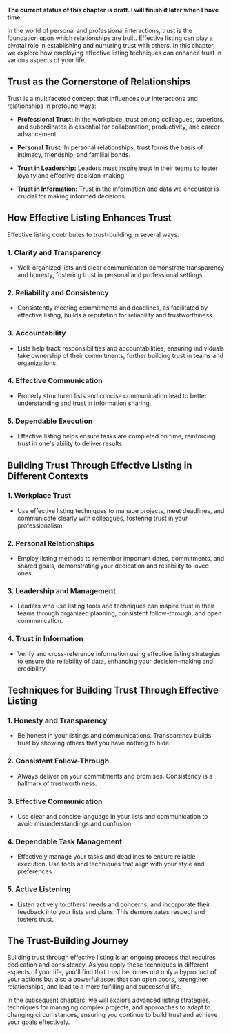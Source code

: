 **The current status of this chapter is draft. I will finish it later when I have time**

In the world of personal and professional interactions, trust is the foundation upon which relationships are built. Effective listing can play a pivotal role in establishing and nurturing trust with others. In this chapter, we explore how employing effective listing techniques can enhance trust in various aspects of your life.

Trust as the Cornerstone of Relationships
-----------------------------------------

Trust is a multifaceted concept that influences our interactions and relationships in profound ways:

* **Professional Trust:** In the workplace, trust among colleagues, superiors, and subordinates is essential for collaboration, productivity, and career advancement.

* **Personal Trust:** In personal relationships, trust forms the basis of intimacy, friendship, and familial bonds.

* **Trust in Leadership:** Leaders must inspire trust in their teams to foster loyalty and effective decision-making.

* **Trust in Information:** Trust in the information and data we encounter is crucial for making informed decisions.

How Effective Listing Enhances Trust
------------------------------------

Effective listing contributes to trust-building in several ways:

### 1. **Clarity and Transparency**

* Well-organized lists and clear communication demonstrate transparency and honesty, fostering trust in personal and professional settings.

### 2. **Reliability and Consistency**

* Consistently meeting commitments and deadlines, as facilitated by effective listing, builds a reputation for reliability and trustworthiness.

### 3. **Accountability**

* Lists help track responsibilities and accountabilities, ensuring individuals take ownership of their commitments, further building trust in teams and organizations.

### 4. **Effective Communication**

* Properly structured lists and concise communication lead to better understanding and trust in information sharing.

### 5. **Dependable Execution**

* Effective listing helps ensure tasks are completed on time, reinforcing trust in one's ability to deliver results.

Building Trust Through Effective Listing in Different Contexts
--------------------------------------------------------------

### 1. **Workplace Trust**

* Use effective listing techniques to manage projects, meet deadlines, and communicate clearly with colleagues, fostering trust in your professionalism.

### 2. **Personal Relationships**

* Employ listing methods to remember important dates, commitments, and shared goals, demonstrating your dedication and reliability to loved ones.

### 3. **Leadership and Management**

* Leaders who use listing tools and techniques can inspire trust in their teams through organized planning, consistent follow-through, and open communication.

### 4. **Trust in Information**

* Verify and cross-reference information using effective listing strategies to ensure the reliability of data, enhancing your decision-making and credibility.

Techniques for Building Trust Through Effective Listing
-------------------------------------------------------

### 1. **Honesty and Transparency**

* Be honest in your listings and communications. Transparency builds trust by showing others that you have nothing to hide.

### 2. **Consistent Follow-Through**

* Always deliver on your commitments and promises. Consistency is a hallmark of trustworthiness.

### 3. **Effective Communication**

* Use clear and concise language in your lists and communication to avoid misunderstandings and confusion.

### 4. **Dependable Task Management**

* Effectively manage your tasks and deadlines to ensure reliable execution. Use tools and techniques that align with your style and preferences.

### 5. **Active Listening**

* Listen actively to others' needs and concerns, and incorporate their feedback into your lists and plans. This demonstrates respect and fosters trust.

The Trust-Building Journey
--------------------------

Building trust through effective listing is an ongoing process that requires dedication and consistency. As you apply these techniques in different aspects of your life, you'll find that trust becomes not only a byproduct of your actions but also a powerful asset that can open doors, strengthen relationships, and lead to a more fulfilling and successful life.

In the subsequent chapters, we will explore advanced listing strategies, techniques for managing complex projects, and approaches to adapt to changing circumstances, ensuring you continue to build trust and achieve your goals effectively.
